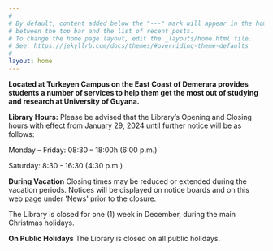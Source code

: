 ```yaml
---
#
# By default, content added below the "---" mark will appear in the home page
# between the top bar and the list of recent posts.
# To change the home page layout, edit the _layouts/home.html file.
# See: https://jekyllrb.com/docs/themes/#overriding-theme-defaults
#
layout: home
---
```



 **Located at Turkeyen Campus on the East Coast of Demerara provides students a number of services to help them get the most out of studying and research at University of Guyana.**




**Library Hours:**
Please be advised that the Library’s Opening and Closing hours with effect from January 29, 2024 until further notice will be as follows:

Monday – Friday: 08:30 – 18:00h (6:00 p.m.)

Saturday: 8:30 - 16:30 (4:30 p.m.)

 

**During Vacation**
Closing times may be reduced or extended during the vacation periods.  Notices will be displayed on notice boards and on this web page under 'News' prior to the closure.

The Library is closed for one (1) week in December, during the main Christmas holidays.

 

**On Public Holidays**
The Library is closed on all public holidays.

 